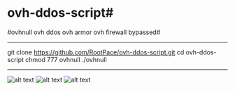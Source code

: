 # ovh-ddos-script#
#ovhnull ovh ddos ovh armor ovh firewall bypassed#

---
git clone https://github.com/RootPace/ovh-ddos-script.git
cd ovh-ddos-script
chmod 777 ovhnull
./ovhnull

----


![alt text](https://cdn.discordapp.com/attachments/927266827669749831/945414219770241044/unknown.png)
![alt text](https://cdn.discordapp.com/attachments/927266827669749831/945413355324186644/unknown.png)
![alt text](https://cdn.discordapp.com/attachments/927266827669749831/945431232550957056/unknown.png)
